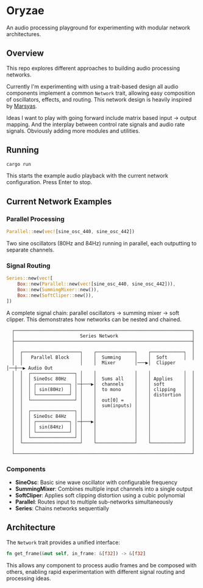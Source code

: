 # Oryzae

An audio processing playground for experimenting with modular network architectures.

## Overview

This repo explores different approaches to building audio processing networks. 

Currently I'm experimenting with using a trait-based design all audio components implement a common `Network` trait, allowing easy composition of oscillators, effects, and routing. This network design is heavily inspired by [Marsyas](https://github.com/marsyas/marsyas).

Ideas I want to play with going forward include matrix based input -> output mapping. And the interplay between control rate signals and audio rate signals. Obviously adding more modules and utilities.

## Running

```bash
cargo run
```

This starts the example audio playback with the current network configuration. Press Enter to stop.

## Current Network Examples

### Parallel Processing
```rust
Parallel::new(vec![sine_osc_440, sine_osc_442])
```
Two sine oscillators (80Hz and 84Hz) running in parallel, each outputting to separate channels.

### Signal Routing
```rust
Series::new(vec![
    Box::new(Parallel::new(vec![sine_osc_440, sine_osc_442])),
    Box::new(SummingMixer::new()),
    Box::new(SoftCliper::new()),
])
```
A complete signal chain: parallel oscillators → summing mixer → soft clipper. This demonstrates how networks can be nested and chained.
```
  ┌─────────────────────────────────────────────────────────────────┐
  │                        Series Network                           │
  ├─────────────────────────────────────────────────────────────────┤
  │                                                                 │
  │  ┌─────────────────────┐    ┌──────────────┐    ┌────────────┐  │
  │  │   Parallel Block    │    │  Summing     │    │  Soft      │  │
  │  │                     │    │  Mixer       │───▶│  Clipper   │──┼──▶ Audio Out
  │  │  ┌────────────────┐ │    │              │    │            │  │
  │  │  │ SineOsc 80Hz   │ │    │  Sums all    │    │ Applies    │  │
  │  │  │ ┌────────────┐ │─┼───▶│  channels    │    │ soft       │  │
  │  │  │ │ sin(80Hz)  │ │ │    │  to mono     │    │ clipping   │  │
  │  │  │ └────────────┘ │ │    │              │    │ distortion │  │
  │  │  └────────────────┘ │    │  out[0] =    │    │            │  │
  │  │                     │    │  sum(inputs) │    │            │  │
  │  │  ┌────────────────┐ │    │              │    │            │  │
  │  │  │ SineOsc 84Hz   │ │    │              │    │            │  │
  │  │  │ ┌────────────┐ │─┼───▶│              │    │            │  │
  │  │  │ │ sin(84Hz)  │ │ │    │              │    │            │  │
  │  │  │ └────────────┘ │ │    │              │    │            │  │
  │  │  └────────────────┘ │    │              │    │            │  │
  │  └─────────────────────┘    └──────────────┘    └────────────┘  │
  │                                                                 │
  └─────────────────────────────────────────────────────────────────┘
```
### Components

- **SineOsc**: Basic sine wave oscillator with configurable frequency
- **SummingMixer**: Combines multiple input channels into a single output
- **SoftCliper**: Applies soft clipping distortion using a cubic polynomial
- **Parallel**: Routes input to multiple sub-networks simultaneously
- **Series**: Chains networks sequentially

## Architecture

The `Network` trait provides a unified interface:
```rust
fn get_frame(&mut self, in_frame: &[f32]) -> &[f32]
```

This allows any component to process audio frames and be composed with others, enabling rapid experimentation with different signal routing and processing ideas.
